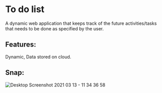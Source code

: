 # To do list

A dynamic web application that keeps track of the future activities/tasks that needs to be done as specified by the user.

## Features:

Dynamic, Data stored on cloud.

## Snap:

![Desktop Screenshot 2021 03 13 - 11 34 36 58](https://user-images.githubusercontent.com/64950255/111021111-333da600-83f0-11eb-9af1-c5381f5c9265.png)
